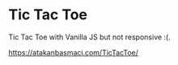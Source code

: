 # Tic Tac Toe
Tic Tac Toe with Vanilla JS but not responsive :(.

https://atakanbasmaci.com/TicTacToe/
